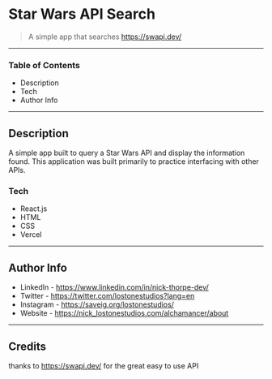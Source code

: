 # Star Wars API Search

> A simple app that searches https://swapi.dev/

---

### Table of Contents

- Description
- Tech
- Author Info

---

## Description

A simple app built to query a Star Wars API and display the information found. This application was built primarily to practice interfacing with other APIs. 

### Tech

- React.js
- HTML
- CSS
- Vercel

---

## Author Info

- LinkedIn - https://www.linkedin.com/in/nick-thorpe-dev/
- Twitter - https://twitter.com/lostonestudios?lang=en
- Instagram - https://saveig.org/lostonestudios/
- Website - https://nick_lostonestudios.com/alchamancer/about

---

## Credits
thanks to https://swapi.dev/ for the great easy to use API


